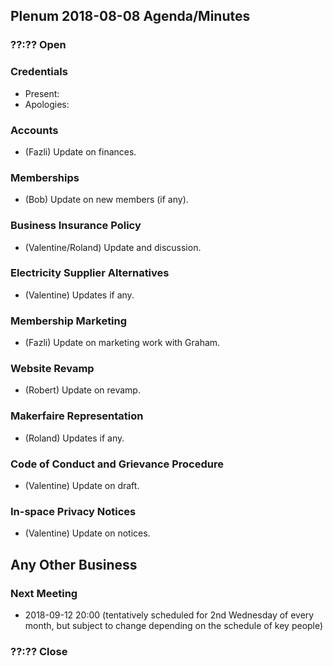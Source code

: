 ## Plenum 2018-08-08 Agenda/Minutes

### ??:?? Open

### Credentials
- Present:
- Apologies:

### Accounts
- (Fazli) Update on finances.

### Memberships
- (Bob) Update on new members (if any).

### Business Insurance Policy
- (Valentine/Roland) Update and discussion.

### Electricity Supplier Alternatives
- (Valentine) Updates if any.

### Membership Marketing
- (Fazli) Update on marketing work with Graham.

### Website Revamp
- (Robert) Update on revamp.

### Makerfaire Representation
- (Roland) Updates if any.

### Code of Conduct and Grievance Procedure
- (Valentine) Update on draft.

### In-space Privacy Notices
- (Valentine) Update on notices.

## Any Other Business

### Next Meeting
- 2018-09-12 20:00 (tentatively scheduled for 2nd Wednesday of every month, but subject to change depending on the schedule of key people)

### ??:?? Close
